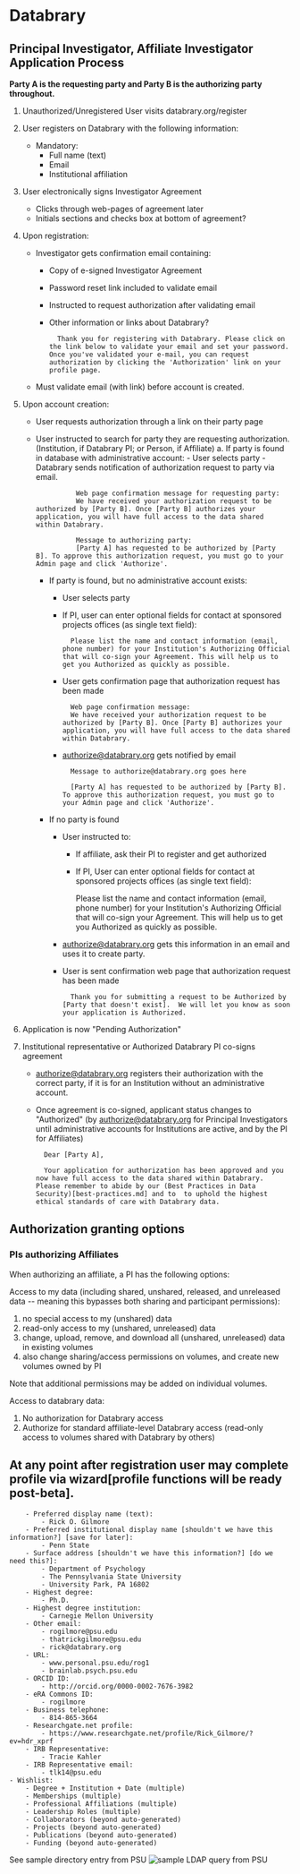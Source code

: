 # Databrary
## Principal Investigator, Affiliate Investigator Application Process
			

**Party A is the requesting party and Party B is the authorizing party throughout.**

1. Unauthorized/Unregistered User visits databrary.org/register
1. User registers on Databrary with the following information:
	- Mandatory:
		- Full name (text)
		- Email
		- Institutional affiliation
1. User electronically signs Investigator Agreement
	- Clicks through web-pages of agreement later 
	- Initials sections and checks box at bottom of agreement?
1. Upon registration:
	- Investigator gets confirmation email containing:
		- Copy of e-signed Investigator Agreement
		- Password reset link included to validate email
		- Instructed to request authorization after validating email
		- Other information or links about Databrary?

				Thank you for registering with Databrary. Please click on the link below to validate your email and set your password. Once you've validated your e-mail, you can request authorization by clicking the 'Authorization' link on your profile page.
				
	- Must validate email (with link) before account is created.
1. Upon account creation:
	- User requests authorization through a link on their party page 
	- User instructed to search for party they are requesting authorization. (Institution, if Databrary PI; or Person, if Affiliate)
		a. If party is found in database with administrative account:
			- User selects party
			- Databrary sends notification of authorization request to party via email. 
					
					Web page confirmation message for requesting party:			
					We have received your authorization request to be authorized by [Party B]. Once [Party B] authorizes your application, you will have full access to the data shared within Databrary.
					
					Message to authorizing party:
					[Party A] has requested to be authorized by [Party B]. To approve this authorization request, you must go to your Admin page and click 'Authorize'. 
					
					
		- If party is found, but no administrative account exists:
			- User selects party 
			- If PI, user can enter optional fields for contact at sponsored projects offices (as single text field):

					Please list the name and contact information (email, phone number) for your Institution's Authorizing Official that will co-sign your Agreement. This will help us to get you Authorized as quickly as possible.
			- User gets confirmation page that authorization request has been made
			
			
					Web page confirmation message:							
					We have received your authorization request to be authorized by [Party B]. Once [Party B] authorizes your application, you will have full access to the data shared within Databrary.
					
			- authorize@databrary.org gets notified by email 
			
					Message to authorize@databrary.org goes here
					
					[Party A] has requested to be authorized by [Party B]. To approve this authorization request, you must go to your Admin page and click 'Authorize'.
									
		- If no party is found
			- User instructed to:
				- If affiliate, ask their PI to register and get authorized
				- If PI, User can enter optional fields for contact at sponsored projects offices (as single text field):

					Please list the name and contact information (email, phone number) for your Institution's Authorizing Official that will co-sign your Agreement. This will help us to get you Authorized as quickly as possible.

			- authorize@databrary.org gets this information in an email and uses it to create party.
			- User is sent confirmation web page that authorization request has been made
			
					Thank you for submitting a request to be Authorized by [Party that doesn't exist].	We will let you know as soon your application is Authorized.
		
1. Application is now "Pending Authorization"
	
1. Institutional representative or Authorized Databrary PI co-signs agreement
	- authorize@databrary.org registers their authorization with the correct party, if it is for an Institution without an administrative account. 
	- Once agreement is co-signed, applicant status changes to "Authorized" (by authorize@databrary.org for Principal Investigators until administrative accounts for Institutions are active, and by the PI for Affiliates)
	
			Dear [Party A],
			
			Your application for authorization has been approved and you now have full access to the data shared within Databrary. Please remember to abide by our (Best Practices in Data Security)[best-practices.md] and to  to uphold the highest ethical standards of care with Databrary data. 
			
## Authorization granting options

### PIs authorizing Affiliates

When authorizing an affiliate, a PI has the following options:

Access to my data (including shared, unshared, released, and unreleased data -- meaning this bypasses both sharing and participant permissions):

1. no special access to my (unshared) data
1. read-only access to my (unshared, unreleased) data
1. change, upload, remove, and download all (unshared, unreleased) data in existing volumes
1. also change sharing/access permissions on volumes, and create new volumes owned by PI

Note that additional permissions may be added on individual volumes.

Access to databrary data:

1. No authorization for Databrary access
1. Authorize for standard affiliate-level Databrary access (read-only access to volumes shared with Databrary by others)

## At any point after registration user may complete profile via wizard[profile functions will be ready post-beta].
		- Preferred display name (text): 
			- Rick O. Gilmore
		- Preferred institutional display name [shouldn't we have this information?] [save for later]: 
			- Penn State
		- Surface address [shouldn't we have this information?] [do we need this?]: 
			- Department of Psychology
			- The Pennsylvania State University
			- University Park, PA 16802
		- Highest degree:
			- Ph.D.
		- Highest degree institution:
			- Carnegie Mellon University
		- Other email:
			- rogilmore@psu.edu
			- thatrickgilmore@psu.edu
			- rick@databrary.org
		- URL:
			- www.personal.psu.edu/rog1
			- brainlab.psych.psu.edu
		- ORCID ID:
			- http://orcid.org/0000-0002-7676-3982
		- eRA Commons ID:
			- rogilmore
		- Business telephone:
			- 814-865-3664
		- Researchgate.net profile:
			- https://www.researchgate.net/profile/Rick_Gilmore/?ev=hdr_xprf
		- IRB Representative:
			- Tracie Kahler
		- IRB Representative email:
			- tlk14@psu.edu
	- Wishlist:
		- Degree + Institution + Date (multiple)
		- Memberships (multiple)
		- Professional Affiliations (multiple)
		- Leadership Roles (multiple)
		- Collaborators (beyond auto-generated)
		- Projects (beyond auto-generated)
		- Publications (beyond auto-generated)
		- Funding (beyond auto-generated)
		
See sample directory entry from PSU ![sample LDAP query from PSU](rog1-psu-ldap.jpg)
